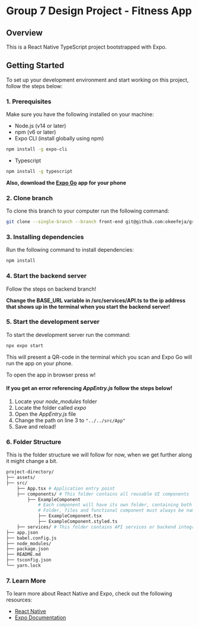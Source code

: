 # Group 7 Design Project - Fitness App

## Overview
This is a React Native TypeScript project bootstrapped with Expo.

## Getting Started
To set up your development environment and start working on this project, follow the steps below:

### 1. Prerequisites
Make sure you have the following installed on your machine:
- Node.js (v14 or later)
- npm (v6 or later)
- Expo CLI (install globally using npm)
```sh
npm install -g expo-cli
```
- Typescript
```sh
npm install -g typescript
```

**Also, download the [Expo Go](https://expo.dev/client) app for your phone**

### 2. Clone branch
To clone this branch to your computer run the following command:
```sh
git clone --single-branch --branch front-end git@github.com:okeefeja/group-7-design-project.git <directory_name>
```

### 3. Installing dependencies
Run the following command to install dependencies:
```sh
npm install
```

### 4. Start the backend server
Follow the steps on backend branch!

**Change the BASE_URL variable in /src/services/API.ts to the ip address that shows up in the terminal when you start the backend server!**

### 5. Start the development server
To start the development server run the command:
```sh
npx expo start
```
This will present a QR-code in the terminal which you scan and Expo Go will run the app on your phone.

To open the app in browser press w!

#### If you get an error referencing *AppEntry.js* follow the steps below!
1. Locate your *node_modules* folder
2. Locate the folder called *expo*
3. Open the *AppEntry.js* file
4. Change the path on line 3 to ```"../../src/App"```
5. Save and reload!

### 6. Folder Structure
This is the folder structure we will follow for now, when we get further along it might change a bit.
```bash
project-directory/
├── assets/
├── src/
    ├── App.tsx # Application entry point
    ├── components/ # This folder contains all reusable UI components
        ├── ExampleComponent
            # Each component will have its own folder, containing both a .tsx file and a separate styling file
            # Folder, files and functional component must always be named with PascalCase
            ├── ExampleComponent.tsx
            ├── ExampleComponent.styled.ts
    ├── services/ # This folder contains API services or backend integrations.
├── app.json
├── babel.config.js
├── node_modules/
├── package.json
├── README.md
├── tsconfig.json
└── yarn.lock
```

### 7. Learn More
To learn more about React Native and Expo, check out the following resources:

* [React Native](https://reactnative.dev/docs/getting-started)
* [Expo Documentation](https://docs.expo.dev/)
